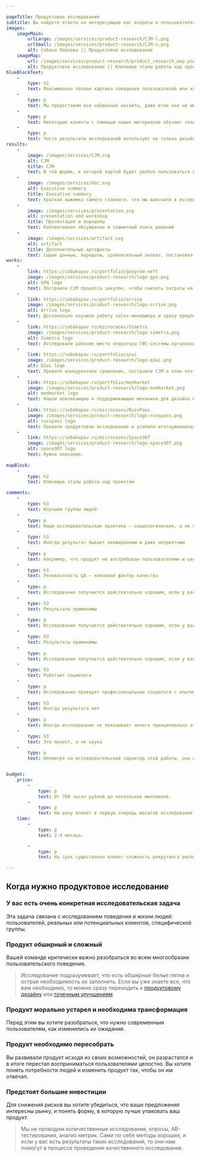 ```yaml
---

pageTitle: Продуктовое исследование
subtitle: Вы найдете ответы на интересующие вас вопросы о пользователях и их поведении и получите наглядную CJM. 
images:
    imageMain:
        urlLarge: /images/services/product-research/CJM-l.png 
        urlSmall: /images/services/product-research/CJM-s.png
        alt: Собака Павлова || Продуктовое исследование
    imageMap:
        url: /images/services/product-research/product_research_map.png
        alt: Продуктовое исследование || Ключевые этапы работы над проектом
blueBlockText:
    -
        type: h2
        text: Максимально полная картина поведения пользователей или клиентов позволит сфокусировать и обосновать инвестиции. 
    -
        type: p
        text: Мы предоставим все найденные инсайты, даже если они не имеют непосредсвенного отношения к продукту.
    -
        type: p
        text: Некоторые клиенты с помощью наших материалов обучают своих сотрудников особенностям продукта.
    -
        type: p
        text: Часто результаты исследований используют не только дизайн-команды, а еще и маркетинг, служба безопасности, отдел продаж, разработчики.
results:
    -
        image: /images/services/CJM.svg
        alt: CJM
        title: CJM
        text: В той форме, в которой картой будет удобно пользоваться вам
    -
        image: /images/services/doc.svg
        alt: Executive summary
        title: Executive summary
        text: Краткая выжимка самого главного, что мы выяснили в исследовании
    -
        image: /images/services/presentation.svg
        alt: presentation and workshop
        title: Презентация и воркшопы
        text: Коллективное обсуждение и совметный поиск решений
    -   
        image: /images/services/artifact.svg
        alt: artifact
        title: Дополнительные артефакты
        text: Сырые данные, воркшопы, сравнительный анализ, постановка для разработи                                                 
works:
    -
        link: https://sobakapav.ru/portfolio/gazprom-neft
        image: /images/services/product-research/logo-gpn.png
        alt: GPN logo
        text: Построили CJM процесса закупок, чтобы снизить затраты на их проведение.
    -
        link: https://sobakapav.ru/portfolio/arriva
        image: /images/services/product-research/logo-arrive.png
        alt: Arriva logo
        text: Досконально изучили работу sales-менеджера и сразу предложили конкретные улучшения в CRM.
    -
        link: https://sobakapav.ru/microcases/Simetra
        image: /images/services/product-research/logo-simetra.png
        alt: Simetra logo
        text: Исследовали рабочее место оператора ГИС-системы организации дорожного движения. 
    -
        link: https://sobakapav.ru/portfolio/qiwi
        image: /images/services/product-research/logo-qiwi.png
        alt: Qiwi logo
        text: Провели конкурентное сравнение, построили CJM и план поэтапного изменения интерфейса.
    -
        link: https://sobakapav.ru/portfolio/medmarket
        image: /images/services/product-research/logo-medmarket.png
        alt: medmarket logo
        text: Нашли вовлекающие и поддерживающие механики для дизайна медицинского приложения.
    -
        link: https://sobakapav.ru/microcases/RussPass
        image: /images/services/product-research/logo-russpass.png
        alt: russpass logo
        text: Провели продуктовое исследование и усилили штатнуюкоманду дизайнеров.
    -
        link: https://sobakapav.ru/microcases/Space307
        image: /images/services/product-research/logo-space307.png
        alt: space307 logo
        text: Нужно описание.
        
mapBlock:
    -
        type: h2
        text: Ключевые этапы работы над проектом

comments:
    -
        type: h3
        text: Изучаем группы людей
    -
        type: p
        text: Наши исследовательские практики — социологические, а не психологические. То есть мы исследуем поведение групп людей, а не отдельной личности.
    -
        type: h3
        text: Иногда результат бывает неожиданным и даже неприятным
    -
        type: p
        text: Например, что продукт не востребован пользователями и целесообразно свернуть инвестиции. Это тоже ценный результат, избавляющей от пустой траты ресурсов. 
    -
        type: h3
        text: Релевантность ЦА — ключевой фактор качества
    -
        type: p
        text: Исследование получается действительно хорошим, если у вас есть доступ к вашей целевой аудитории.
    -
        type: h3
        text: Результаты применимы
    -
        type: p
        text: Исследование получается действительно хорошим, если у вас есть доступ к вашей целевой аудитории.
    -
        type: h3
        text: Результаты применимы
    -
        type: p
        text: Исследование получается действительно хорошим, если у вас есть доступ к вашей целевой аудитории.
    -
        type: h3
        text: Работают социологи
    -
        type: p
        text: Исследование проводят профессиональные социологи с опытом работы в дизайн-проектах. Другие специалисты, включая дизайнеров, выполняют второстепенные задачи.
    -
        type: h3
        text: Иногда результата нет
    -
        type: p
        text: Иногда исследование не показывает ничего принципиально отличающегося от того, что вы уже знали. Но все-таки обычно это редкость.
    -
        type: h3
        text: Это проект, а не наука
    -
        type: p
        text: Несмотря на исследовательский характер этой работы, она все равно идет в проектном темпе и в проектных рамках. Это отличает наши исследования от научных. 


budget:
    price:
        -
            type: p
            text: От 700 тысяч рублей до нескольких миллионов.
        -
            type: p
            text: На цену влияет в первую очередь масштаб исследования.
    time:
        -
            type: p
            text: 2-4 месяца. 

        -
            type: p
            text: На срок существенно влияет сложность рекрутинга респондентов, входящих в конкретную целевую группу. 

---
```


## Когда нужно продуктовое исследование

### У вас есть очень конкретная исследовательская задача

Эта задача связана с исследованием поведения и жизни людей: пользователей, реальных или потенциальных клиентов, специфической группы. 

### Продукт обширный и сложный

Вашей команде критически важно разобраться во всем многообразии пользовательского поведения.

> Исследование подразумевает, что есть обширные белые пятна и острая необходимость их заполнить. Если вы уже знаете все, что вам необходимо, то можно сразу переходить к [продуктовому дизайну](/services/ux-ui-design) или [точечным улучшениям](/services/redesign).

### Продукт морально устарел и необходима трансформация

Перед этим вы хотите разобраться, что нужно современным пользователям, как изменились их ожидания.

### Продукт необходимо пересобрать

Вы развивали продукт исходя из своих возможностей, он разрастался и в итоге перестал восприниматься пользователями целостно. Вы хотите понять потребности людей и изменить продукт так, чтобы он им отвечал.

### Предстоят большие инвестиции

Для снижения рисков вы хотите убедиться, что ваши предложения интересны рынку, и понять форму, в которую лучше упаковать ваш продукт.

> Мы не проводим количественные исследования, опросы, AB-тестирования, анализ метрик. Сами по себе методы хорошие, и если у вас есть результаты таких исследований, то они нам помогут в процессе проведения качественного исследования.
